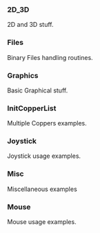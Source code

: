 ### 2D_3D
2D and 3D stuff.

### Files
Binary Files handling routines.

### Graphics
Basic Graphical stuff.

### InitCopperList
Multiple Coppers examples.

### Joystick
Joystick usage examples.

### Misc
Miscellaneous examples

### Mouse
Mouse usage examples.
